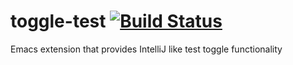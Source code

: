 toggle-test [![Build Status](https://travis-ci.org/rags/toggle-test.png?branch=master)](https://travis-ci.org/rags/toggle-test)
===========

Emacs extension that provides IntelliJ like test toggle functionality
